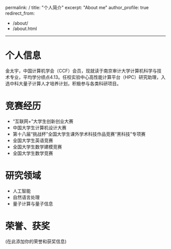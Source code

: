 permalink: /
title: "个人简介"
excerpt: "About me"
author_profile: true
redirect_from: 
  - /about/
  - /about.html
---

# 个人信息
金太宇，中国计算机学会（CCF）会员，现就读于南京审计大学计算机科学与技术专业，平均学分绩点4.13。任校实验中心高性能计算平台（HPC）研究助理，入选中科大量子计算人才培养计划，积极参与各类科研项目。

# 竞赛经历
- “互联网+”大学生创新创业大赛
- 中国大学生计算机设计大赛
- 第十八届“挑战杯”全国大学生课外学术科技作品竞赛“黑科技”专项赛
- 全国大学生英语竞赛
- 全国大学生数学建模竞赛
- 全国大学生数学竞赛

# 研究领域
- 人工智能
- 自然语言处理
- 量子计算与量子信息

# 荣誉、获奖
(在此添加你的荣誉和获奖信息)

